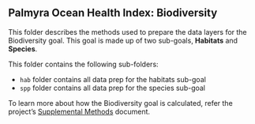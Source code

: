 ## Palmyra Ocean Health Index: Biodiversity 

This folder describes the methods used to prepare the data layers for the Biodiversity goal. This goal is made up of two sub-goals, **Habitats** and **Species**.   

This folder contains the following sub-folders:  

- `hab` folder contains all data prep for the habitats sub-goal  
- `spp` folder contains all data prep for the species sub-goal  

To learn more about how the Biodiversity goal is calculated, refer the project’s [Supplemental Methods](https://raw.githack.com/OHI-4site/pal-scores/master/documents/methods-results/Supplement.html) document.    





